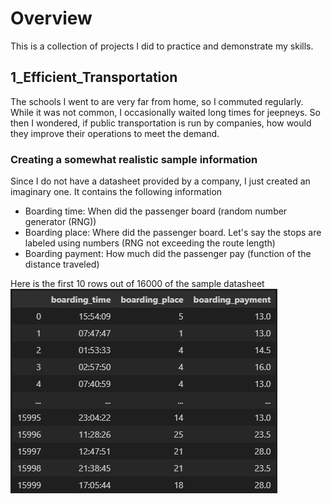 # Overview
This is a collection of projects I did to practice and demonstrate my skills.
## 1_Efficient_Transportation
The schools I went to are very far from home, so I commuted regularly. While it was not common, I occasionally waited long times for jeepneys. So then I wondered, if public transportation is run by companies, how would they improve their operations to meet the demand.
### Creating a somewhat realistic sample information
Since I do not have a datasheet provided by a company, I just created an imaginary one. It contains the following information
- Boarding time: When did the passenger board (random number generator (RNG))
- Boarding place: Where did the passenger board. Let's say the stops are labeled using numbers (RNG not exceeding the route length)
- Boarding payment: How much did the passenger pay (function of the distance traveled)

Here is the first 10 rows out of 16000 of the sample datasheet
![df](images/1_df.png)
